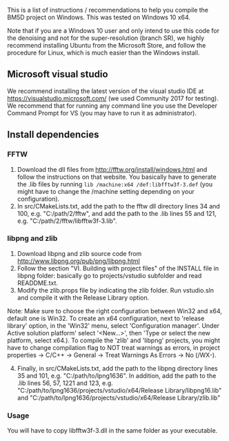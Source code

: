 This is a list of instructions / recommendations to help you compile the BM5D project on Windows.
This was tested on Windows 10 x64.

Note that if you are a Windows 10 user and only intend to use this code for the denoising and not for the super-resolution (branch SR), we highly recommend installing Ubuntu from the Microsoft Store, and follow the procedure for Linux, which is much easier than the Windows install.

## Microsoft visual studio
We recommend installing the latest version of the visual studio IDE at https://visualstudio.microsoft.com/ (we used Community 2017 for testing).
We recommend that for running any command line you use the Developer Command Prompt for VS (you may have to run it as administrator).

## Install dependencies

### FFTW
1) Download the dll files from http://fftw.org/install/windows.html and follow the instructions on that website. You basically have to generate the .lib files by running `lib /machine:x64 /def:libfftw3f-3.def` (you might have to change the /machine setting depending on your configuration). 
2) In src/CMakeLists.txt, add the path to the fftw dll directory lines 34 and 100, e.g. "C:/path/2/fftw", and add the path to the .lib lines 55 and 121, e.g. "C:/path/2/fftw/libfftw3f-3.lib".

### libpng and zlib
1) Download libpng and zlib source code from http://www.libpng.org/pub/png/libpng.html
2) Follow the section "VI. Building with project files" of the INSTALL file in libpng folder: basically go to projects/vstudio subfolder and read READDME.txt.
3) Modify the zlib.props file by indicating the zlib folder. Run vstudio.sln and compile it with the Release Library option.

Note: Make sure to choose the right configuration between Win32 and x64, default one is Win32. To create an x64 configuration, next to 'release library' option, in the 'Win32' menu, select 'Configuration manager'. Under Active solution platform' select '<New...>', then 'Type or select the new platform, select x64.). 
To compile the 'zlib' and 'libpng' projects, you might have to change compilation flag to NOT treat warnings as errors, in project properties -> C/C++ -> General -> Treat Warnings As Errors -> No (/WX-).
	
4) Finally, in src/CMakeLists.txt, add the path to the libpng directory lines 35 and 101, e.g. "C:/path/to/lpng1636". In addition, add the path to the .lib lines 56, 57, 1221 and 123, e.g. "C:/path/to/lpng1636/projects/vstudio/x64/Release Library/libpng16.lib" and "C:/path/to/lpng1636/projects/vstudio/x64/Release Library/zlib.lib"

### Usage
You will have to copy libfftw3f-3.dll in the same folder as your executable.
	
	

